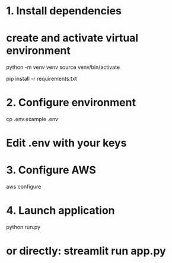 # 1. Install dependencies
# create and activate virtual environment
python -m venv venv
source venv/bin/activate

pip install -r requirements.txt

# 2. Configure environment
cp .env.example .env
# Edit .env with your keys

# 3. Configure AWS
aws configure

# 4. Launch application
python run.py
# or directly: streamlit run app.py
